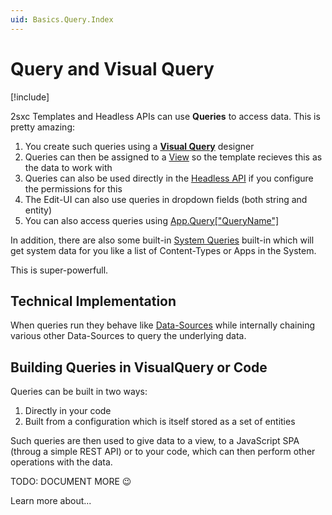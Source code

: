 ```yaml
---
uid: Basics.Query.Index
---
```


# Query and Visual Query

[!include[](~/basics/stack/_shared-float-summary.md)]
<style>.context-box-summary .query { visibility: visible; } </style>

2sxc Templates and Headless APIs can use **Queries** to access data. This is pretty amazing:

1. You create such queries using a **[Visual Query](xref:Basics.Query.VisualQuery.Index)** designer
1. Queries can then be assigned to a [View](xref:Basics.App.Views) so the template recieves this as the data to work with
1. Queries can also be used directly in the [Headless API](xref:WebApi.Headless.Index) if you configure the permissions for this
1. The Edit-UI can also use queries in dropdown fields (both string and entity)
1. You can also access queries using [App.Query["QueryName"]](xref:NetCode.DynamicCode.Objects.App.Query)

In addition, there are also some built-in [System Queries](xref:Basics.Query.SystemQueries) built-in which will get system data for you like a list of Content-Types or Apps in the System.

This is super-powerfull. 

## Technical Implementation

When queries run they behave like [Data-Sources](xref:NetCode.DataSources.Index) while internally chaining various other Data-Sources to query the underlying data. 

## Building Queries in VisualQuery or Code

Queries can be built in two ways:

1. Directly in your code
1. Built from a configuration which is itself stored as a set of entities

Such queries are then used to give data to a view, to a JavaScript SPA (throug a simple REST API) or to your code, which can then perform other operations with the data. 



TODO: DOCUMENT MORE 😉

Learn more about...
